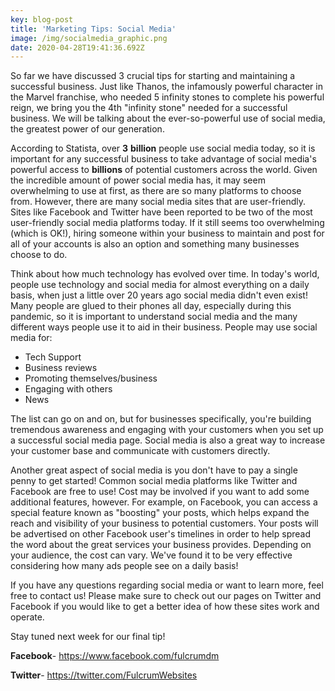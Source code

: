 ```yaml
---
key: blog-post
title: 'Marketing Tips: Social Media'
image: /img/socialmedia_graphic.png
date: 2020-04-28T19:41:36.692Z
---
```

So far we have discussed 3 crucial tips for starting and maintaining a successful business. Just like Thanos, the infamously powerful character in the Marvel franchise, who needed 5 infinity stones to complete his powerful reign, we bring you the 4th "infinity stone" needed for a successful business. We will be talking about the ever-so-powerful use of social media, the greatest power of our generation. 

According to Statista, over **3** **billion** people use social media today, so it is important for any successful business to take advantage of social media's powerful access to **billions** of potential customers across the world. Given the incredible amount of power social media has, it may seem overwhelming to use at first, as there are so many platforms to choose from. However, there are many social media sites that are user-friendly. Sites like Facebook and Twitter have been reported to be two of the most user-friendly social media platforms today. If it still seems too overwhelming (which is OK!), hiring someone within your business to maintain and post for all of your accounts is also an option and something many businesses choose to do.

Think about how much technology has evolved over time. In today's world, people use technology and social media for almost everything on a daily basis, when just a little over 20 years ago social media didn't even exist! Many people are glued to their phones all day, especially during this pandemic, so it is important to understand social media and the many different ways people use it to aid in their business. People may use social media for:

* Tech Support
* Business reviews
* Promoting themselves/business
* Engaging with others
* News

The list can go on and on, but for businesses specifically, you're building tremendous awareness and engaging with your customers when you set up a successful social media page. Social media is also a great way to increase your customer base and communicate with customers directly. 

Another great aspect of social media is you don't have to pay a single penny to get started! Common social media platforms like Twitter and Facebook are free to use! Cost may be involved if you want to add some additional features, however. For example, on Facebook, you can access a special feature known as "boosting" your posts, which helps expand the reach and visibility of your business to potential customers. Your posts will be advertised on other Facebook user's timelines in order to help spread the word about the great services your business provides. Depending on your audience, the cost can vary. We've found it to be very effective considering how many ads people see on a daily basis!

If you have any questions regarding social media or want to learn more, feel free to contact us! Please make sure to check out our pages on Twitter and Facebook if you would like to get a better idea of how these sites work and operate. 

Stay tuned next week for our final tip!

**Facebook**- <https://www.facebook.com/fulcrumdm>

**Twitter**- <https://twitter.com/FulcrumWebsites>